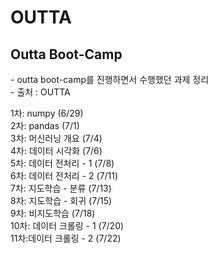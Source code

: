 # OUTTA
<h2> Outta Boot-Camp </h2>
<p> 
- outta boot-camp를 진행하면서 수행했던 과제 정리</br>
- 출처 : OUTTA
</p>
<p>
  1차: numpy (6/29)</br>
  2차: pandas (7/1)</br>
  3차: 머신러닝 개요 (7/4)</br>
  4차: 데이터 시각화 (7/6)</br>
  5차: 데이터 전처리 - 1 (7/8)</br>
  6차: 데이터 전처리 - 2 (7/11)</br>
  7차: 지도학습 - 분류 (7/13)</br>
  8차: 지도학습 - 회귀 (7/15)</br>
  9차: 비지도학습 (7/18)</br>
  10차: 데이터 크롤링 - 1 (7/20)</br>
  11차:데이터 크롤링 - 2 (7/22)</br>
</p>
